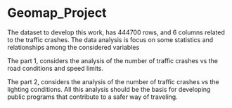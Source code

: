 # Geomap_Project

The dataset to develop this work, has 444700 rows, and 6 columns related to the traffic crashes.
The data analysis is focus on some statistics and relationships among the considered variables

The part 1, considers the analysis of the number of traffic crashes vs the road conditions
and speed limits.

The part 2, considers the analysis of the number of traffic crashes vs the lighting conditions.
All this analysis should be the basis for developing public programs that contribute to a safer way of traveling.
